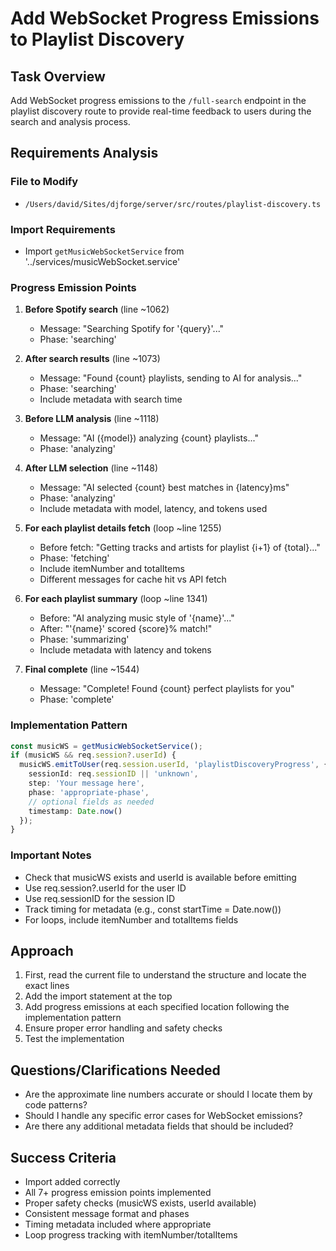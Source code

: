 # Add WebSocket Progress Emissions to Playlist Discovery

## Task Overview
Add WebSocket progress emissions to the `/full-search` endpoint in the playlist discovery route to provide real-time feedback to users during the search and analysis process.

## Requirements Analysis

### File to Modify
- `/Users/david/Sites/djforge/server/src/routes/playlist-discovery.ts`

### Import Requirements
- Import `getMusicWebSocketService` from '../services/musicWebSocket.service'

### Progress Emission Points
1. **Before Spotify search** (line ~1062)
   - Message: "Searching Spotify for '{query}'..."
   - Phase: 'searching'

2. **After search results** (line ~1073)
   - Message: "Found {count} playlists, sending to AI for analysis..."
   - Phase: 'searching'
   - Include metadata with search time

3. **Before LLM analysis** (line ~1118)
   - Message: "AI ({model}) analyzing {count} playlists..."
   - Phase: 'analyzing'

4. **After LLM selection** (line ~1148)
   - Message: "AI selected {count} best matches in {latency}ms"
   - Phase: 'analyzing'
   - Include metadata with model, latency, and tokens used

5. **For each playlist details fetch** (loop ~line 1255)
   - Before fetch: "Getting tracks and artists for playlist {i+1} of {total}..."
   - Phase: 'fetching'
   - Include itemNumber and totalItems
   - Different messages for cache hit vs API fetch

6. **For each playlist summary** (loop ~line 1341)
   - Before: "AI analyzing music style of '{name}'..."
   - After: "'{name}' scored {score}% match!"
   - Phase: 'summarizing'
   - Include metadata with latency and tokens

7. **Final complete** (line ~1544)
   - Message: "Complete! Found {count} perfect playlists for you"
   - Phase: 'complete'

### Implementation Pattern
```typescript
const musicWS = getMusicWebSocketService();
if (musicWS && req.session?.userId) {
  musicWS.emitToUser(req.session.userId, 'playlistDiscoveryProgress', {
    sessionId: req.sessionID || 'unknown',
    step: 'Your message here',
    phase: 'appropriate-phase',
    // optional fields as needed
    timestamp: Date.now()
  });
}
```

### Important Notes
- Check that musicWS exists and userId is available before emitting
- Use req.session?.userId for the user ID
- Use req.sessionID for the session ID
- Track timing for metadata (e.g., const startTime = Date.now())
- For loops, include itemNumber and totalItems fields

## Approach
1. First, read the current file to understand the structure and locate the exact lines
2. Add the import statement at the top
3. Add progress emissions at each specified location following the implementation pattern
4. Ensure proper error handling and safety checks
5. Test the implementation

## Questions/Clarifications Needed
- Are the approximate line numbers accurate or should I locate them by code patterns?
- Should I handle any specific error cases for WebSocket emissions?
- Are there any additional metadata fields that should be included?

## Success Criteria
- Import added correctly
- All 7+ progress emission points implemented
- Proper safety checks (musicWS exists, userId available)
- Consistent message format and phases
- Timing metadata included where appropriate
- Loop progress tracking with itemNumber/totalItems
